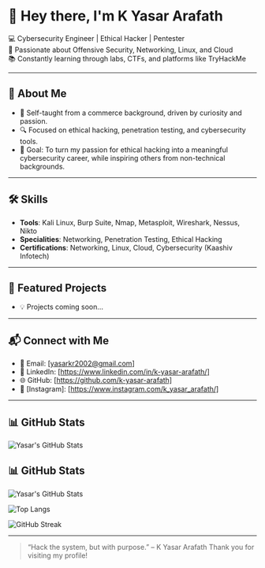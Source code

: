 # 👋 Hey there, I'm K Yasar Arafath

💻 Cybersecurity Engineer | Ethical Hacker | Pentester  
🔐 Passionate about Offensive Security, Networking, Linux, and Cloud  
📚 Constantly learning through labs, CTFs, and platforms like TryHackMe  

---

## 🚀 About Me
- 🧠 Self-taught from a commerce background, driven by curiosity and passion.
- 🔍 Focused on ethical hacking, penetration testing, and cybersecurity tools.
- 🎯 Goal: To turn my passion for ethical hacking into a meaningful cybersecurity career, while inspiring others from non-technical backgrounds.

---

## 🛠️ Skills
- **Tools**: Kali Linux, Burp Suite, Nmap, Metasploit, Wireshark, Nessus, Nikto  
- **Specialities**: Networking, Penetration Testing, Ethical Hacking  
- **Certifications**: Networking, Linux, Cloud, Cybersecurity (Kaashiv Infotech)

---

## 📂 Featured Projects
- 💡 Projects coming soon…

---

## 📬 Connect with Me
- 📧 Email: [yasarkr2002@gmail.com]  
- 🔗 LinkedIn: [https://www.linkedin.com/in/k-yasar-arafath/]  
- 🌐 GitHub: [https://github.com/k-yasar-arafath]
- 📸 [Instagram]: [https://www.instagram.com/k_yasar_arafath/]
---

## 📊 GitHub Stats
![Yasar's GitHub Stats](https://github-readme-stats.vercel.app/api?username=yasar-arafath-k&show_icons=true&theme=tokyonight)
## 📊 GitHub Stats

![Yasar's GitHub Stats](https://github-readme-stats.vercel.app/api?username=YasarK1639&show_icons=true&theme=tokyonight&hide_border=true&rank_icon=github)

![Top Langs](https://github-readme-stats.vercel.app/api/top-langs/?username=YasarK1639&layout=compact&theme=tokyonight&hide_border=true)

![GitHub Streak](https://streak-stats.demolab.com?user=YasarK1639&theme=tokyonight&hide_border=true)

---

> “Hack the system, but with purpose.” – K Yasar Arafath 
> Thank you for visiting my profile!
